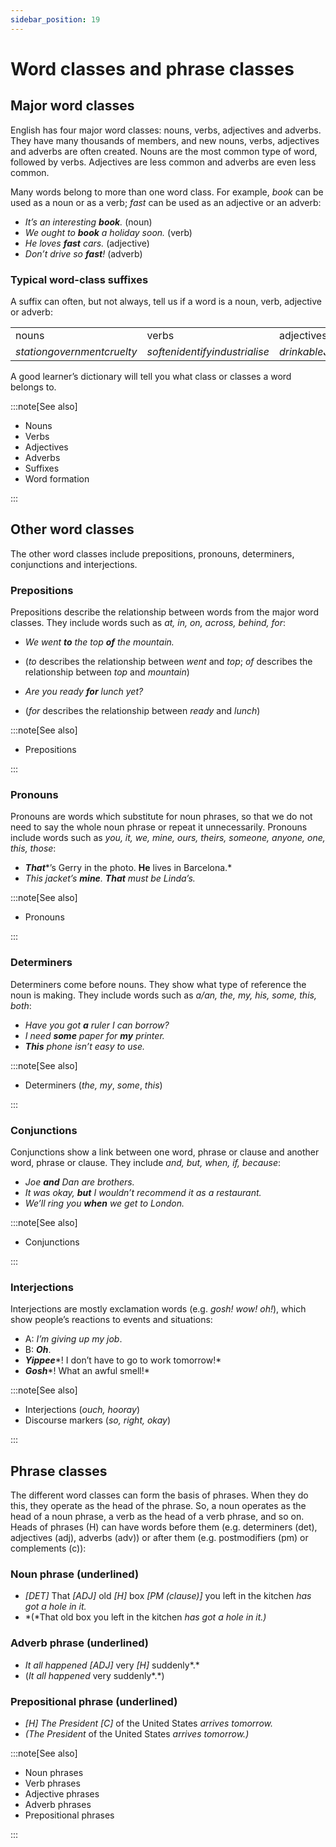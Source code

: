 ```yaml
---
sidebar_position: 19
---
```


# Word classes and phrase classes

## Major word classes

English has four major word classes: nouns, verbs, adjectives and adverbs. They have many thousands of members, and new nouns, verbs, adjectives and adverbs are often created. Nouns are the most common type of word, followed by verbs. Adjectives are less common and adverbs are even less common.

Many words belong to more than one word class. For example, *book* can be used as a noun or as a verb; *fast* can be used as an adjective or an adverb:

- *It’s an interesting **book**.* (noun)
- *We ought to **book** a holiday soon.* (verb)
- *He loves **fast** cars.* (adjective)
- *Don’t drive so **fast**!* (adverb)

### Typical word-class suffixes

A suffix can often, but not always, tell us if a word is a noun, verb, adjective or adverb:

<table><tbody><tr valign="top"><td>nouns</td><td>verbs</td><td>adjectives</td><td>adverbs</td></tr><tr valign="top"><td><i>station</i><i>government</i><i>cruelty</i></td><td><i>soften</i><i>identify</i><i>industrialise</i></td><td><i>drinkable</i><i>Japanese</i><i>useless</i></td><td><i>carefully</i><i>easily</i><i>sadly</i></td></tr></tbody></table>

A good learner’s dictionary will tell you what class or classes a word belongs to.

:::note[See also]

- Nouns
- Verbs
- Adjectives
- Adverbs
- Suffixes
- Word formation

:::

## Other word classes

The other word classes include prepositions, pronouns, determiners, conjunctions and interjections.

### Prepositions

Prepositions describe the relationship between words from the major word classes. They include words such as *at, in, on, across, behind, for*:

- *We went **to** the top **of** the mountain.*
- (*to* describes the relationship between *went* and *top*; *of* describes the relationship between *top* and *mountain*)

- *Are you ready **for** lunch yet?*
- (*for* describes the relationship between *ready* and *lunch*)

:::note[See also]

- Prepositions

:::

### Pronouns

Pronouns are words which substitute for noun phrases, so that we do not need to say the whole noun phrase or repeat it unnecessarily. Pronouns include words such as *you, it, we, mine, ours, theirs, someone, anyone, one, this, those*:

- ***That****’s Gerry in the photo. **He** lives in Barcelona.*
- *This jacket’s **mine**. **That** must be Linda’s.*

:::note[See also]

- Pronouns

:::

### Determiners

Determiners come before nouns. They show what type of reference the noun is making. They include words such as *a/an, the, my, his, some, this, both*:

- *Have you got **a** ruler I can borrow?*
- *I need **some** paper for **my** printer.*
- ***This*** *phone isn’t easy to use.*

:::note[See also]

- Determiners (*the, my*, *some*, *this*)

:::

### Conjunctions

Conjunctions show a link between one word, phrase or clause and another word, phrase or clause. They include *and, but, when, if, because*:

- *Joe **and** Dan are brothers.*
- *It was okay, **but** I wouldn’t recommend it as a restaurant.*
- *We’ll ring you **when** we get to London.*

:::note[See also]

- Conjunctions

:::

### Interjections

Interjections are mostly exclamation words (e.g. *gosh! wow! oh!*), which show people’s reactions to events and situations:

- A: *I’m giving up my job*.
- B: ***Oh***.
- ***Yippee****! I don’t have to go to work tomorrow!*
- ***Gosh****! What an awful smell!*

:::note[See also]

- Interjections (*ouch, hooray*)
- Discourse markers (*so, right, okay*)

:::

## Phrase classes

The different word classes can form the basis of phrases. When they do this, they operate as the head of the phrase. So, a noun operates as the head of a noun phrase, a verb as the head of a verb phrase, and so on. Heads of phrases (H) can have words before them (e.g. determiners (det), adjectives (adj), adverbs (adv)) or after them (e.g. postmodifiers (pm) or complements (c)):

### Noun phrase (underlined)

- *\[DET\]* That *\[ADJ\]* old *\[H\]* box *\[PM (clause)\]* you left in the kitchen *has got a hole in it.*
- *(*That old box you left in the kitchen *has got a hole in it.)*

### Adverb phrase (underlined)

- *It all happened \[ADJ\]* very *\[H\]* suddenly*.*
- (*It all happened* very suddenly*.*)

### Prepositional phrase (underlined)

- *\[H\] The President \[C\]* of the United States *arrives tomorrow.*
- *(The President* of the United States *arrives tomorrow.)*

:::note[See also]

- Noun phrases
- Verb phrases
- Adjective phrases
- Adverb phrases
- Prepositional phrases

:::
